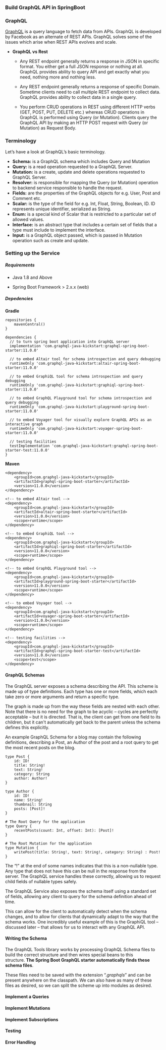 ### Build GraphQL API in SpringBoot

### GraphQL

[GraphQL](https://graphql.org/) is a query language to fetch data from APIs. GraphQL is developed by Facebook as an alternate of REST APIs. GraphQL solves some of the issues which arise when REST APIs evolves and scale.

- **GraphQL vs Rest**
  
  - Any REST endpoint generally returns a response in JSON in specific format. You either get a full JSON response or nothing at all. GraphQL provides ability to query API and get exactly what you need, nothing more and nothing less.
  
  - Any REST endpoint generally returns a response of specific Domain. Sometime clients need to call multiple REST endpoint to collect data. GraphQL provides ability to collect data in a single query.
  
  - You perform CRUD operations in REST using different HTTP verbs (GET, POST, PUT, DELETE etc.) whereas CRUD operations in GraphQL is performed using Query (or Mutation). Clients query the GraphQL API by making an HTTP POST request with Query (or Mutation) as Request Body.

### Terminology

Let’s have a look at GraphQL’s basic terminology.

- **Schema:** is a GraphQL schema which includes Query and Mutation
- **Query:** is a read operation requested to a GraphQL Server.
- **Mutation:** is a create, update and delete operations requested to GraphQL Server.
- **Resolver:** is responsible for mapping the Query (or Mutation) operation to backend service responsible to handle the request.
- **Fields:** are the properties of the GraphQL objects for e.g. User, Post and Comment etc.
- **Scalar:** is the type of the field for e.g. Int, Float, String, Boolean, ID. ID represents unique identifier, serialized as String.
- **Enum:** is a special kind of Scalar that is restricted to a particular set of allowed values.
- **Interface:** is an abstract type that includes a certain set of fields that a type must include to implement the interface.
- **Input:** is a GraphQL object passed, which is passed in Mutation operation such as create and update.

#### 

### **Setting up the Service**

##### Requirements

- Java 1.8 and Above
* Spring Boot Framework > 2.x.x (web)

##### Depedencies

**Gradle**

```
repositories {
    mavenCentral()
}

dependencies {
  // to turn spring boot application into GraphQL server
  implementation 'com.graphql-java-kickstart:graphql-spring-boot-starter:11.0.0'

  // to embed Altair tool for schema introspection and query debugging
  runtimeOnly 'com.graphql-java-kickstart:altair-spring-boot-starter:11.0.0'

  // to embed GraphiQL tool for schema introspection and query debugging
  runtimeOnly 'com.graphql-java-kickstart:graphiql-spring-boot-starter:11.0.0'

  // to embed GraphQL Playground tool for schema introspection and query debugging
  runtimeOnly 'com.graphql-java-kickstart:playground-spring-boot-starter:11.0.0'

  // to embed Voyager tool for visually explore GraphQL APIs as an interactive graph 
  runtimeOnly 'com.graphql-java-kickstart:voyager-spring-boot-starter:11.0.0'

  // testing facilities
  testImplementation 'com.graphql-java-kickstart:graphql-spring-boot-starter-test:11.0.0'
}
```

**Maven**

```
<dependency>
    <groupId>com.graphql-java-kickstart</groupId>
    <artifactId>graphql-spring-boot-starter</artifactId>
    <version>11.0.0</version>
</dependency>

<!-- to embed Altair tool -->
<dependency>
    <groupId>com.graphql-java-kickstart</groupId>
    <artifactId>altair-spring-boot-starter</artifactId>
    <version>11.0.0</version>
    <scope>runtime</scope>
</dependency>

<!-- to embed GraphiQL tool -->
<dependency>
    <groupId>com.graphql-java-kickstart</groupId>
    <artifactId>graphiql-spring-boot-starter</artifactId>
    <version>11.0.0</version>
    <scope>runtime</scope>
</dependency>

<!-- to embed GraphQL Playground tool -->
<dependency>
    <groupId>com.graphql-java-kickstart</groupId>
    <artifactId>playground-spring-boot-starter</artifactId>
    <version>11.0.0</version>
    <scope>runtime</scope>
</dependency>

<!-- to embed Voyager tool -->
<dependency>
    <groupId>com.graphql-java-kickstart</groupId>
    <artifactId>voyager-spring-boot-starter</artifactId>
    <version>11.0.0</version>
    <scope>runtime</scope>
</dependency>

<!-- testing facilities -->
<dependency>
    <groupId>com.graphql-java-kickstart</groupId>
    <artifactId>graphql-spring-boot-starter-test</artifactId>
    <version>11.0.0</version>
    <scope>test</scope>
</dependency>
```

#### 

#### **GraphQL Schemas**

The GraphQL server exposes a schema describing the API. This scheme is made up of type definitions. Each type has one or more fields, which each take zero or more arguments and return a specific type.

The graph is made up from the way these fields are nested with each other. Note that there is no need for the graph to be acyclic – cycles are perfectly acceptable – but it is directed. That is, the client can get from one field to its children, but it can't automatically get back to the parent unless the schema defines this explicitly.

An example GraphQL Schema for a blog may contain the following definitions, describing a Post, an Author of the post and a root query to get the most recent posts on the blog.

```
type Post {
    id: ID!
    title: String!
    text: String!
    category: String
    author: Author!
}

type Author {
    id: ID!
    name: String!
    thumbnail: String
    posts: [Post]!
}

# The Root Query for the application
type Query {
    recentPosts(count: Int, offset: Int): [Post]!
}

# The Root Mutation for the application
type Mutation {
    writePost(title: String!, text: String!, category: String) : Post!
}
```

The “!” at the end of some names indicates that this is a non-nullable type. Any type that does not have this can be null in the response from the server. The GraphQL service handles these correctly, allowing us to request child fields of nullable types safely.

The GraphQL Service also exposes the schema itself using a standard set of fields, allowing any client to query for the schema definition ahead of time.

This can allow for the client to automatically detect when the schema changes, and to allow for clients that dynamically adapt to the way that the schema works. One incredibly useful example of this is the GraphiQL tool – discussed later – that allows for us to interact with any GraphQL API.

#### **Writing the Schema**

The GraphQL Tools library works by processing GraphQL Schema files to build the correct structure and then wires special beans to this structure. **The Spring Boot GraphQL starter automatically finds these schema files**.

These files need to be saved with the extension “.*graphqls*” and can be present anywhere on the classpath. We can also have as many of these files as desired, so we can split the scheme up into modules as desired.

#### Implement a Queries

#### Implement Mutations

#### Implement Subscriptions

#### Testing

#### Error Handling
